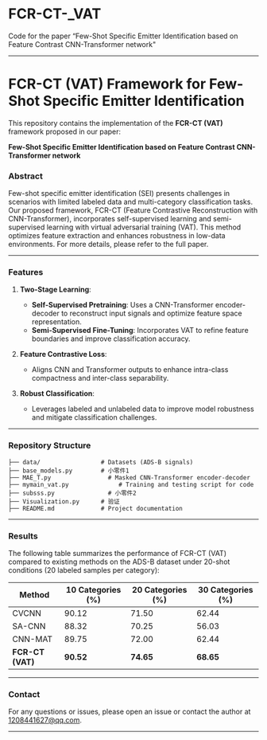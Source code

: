 # FCR-CT-_VAT
Code for the paper “Few-Shot Specific Emitter Identification based on Feature Contrast CNN-Transformer network" 

---

# FCR-CT (VAT) Framework for Few-Shot Specific Emitter Identification

This repository contains the implementation of the **FCR-CT (VAT)** framework proposed in our paper:

**Few-Shot Specific Emitter Identification based on Feature Contrast CNN-Transformer network**

### **Abstract**
Few-shot specific emitter identification (SEI) presents challenges in scenarios with limited labeled data and multi-category classification tasks. Our proposed framework, FCR-CT (Feature Contrastive Reconstruction with CNN-Transformer), incorporates self-supervised learning and semi-supervised learning with virtual adversarial training (VAT). This method optimizes feature extraction and enhances robustness in low-data environments. For more details, please refer to the full paper.

---

### **Features**
1. **Two-Stage Learning**:
   - **Self-Supervised Pretraining**: Uses a CNN-Transformer encoder-decoder to reconstruct input signals and optimize feature space representation.
   - **Semi-Supervised Fine-Tuning**: Incorporates VAT to refine feature boundaries and improve classification accuracy.

2. **Feature Contrastive Loss**:
   - Aligns CNN and Transformer outputs to enhance intra-class compactness and inter-class separability.

3. **Robust Classification**:
   - Leverages labeled and unlabeled data to improve model robustness and mitigate classification challenges.

---

### **Repository Structure**
```
├── data/                 # Datasets (ADS-B signals)
├── base_models.py        # 小零件1
├── MAE_T.py                # Masked CNN-Transformer encoder-decoder
├── mymain_vat.py              # Training and testing script for code
├── subsss.py               # 小零件2
├── Visualization.py      # 验证
├── README.md             # Project documentation
```

---
### **Results**

The following table summarizes the performance of FCR-CT (VAT) compared to existing methods on the ADS-B dataset under 20-shot conditions (20 labeled samples per category):

| Method         | 10 Categories (%) | 20 Categories (%) | 30 Categories (%) |
|----------------|--------------------|--------------------|--------------------|
| CVCNN          | 90.12             | 71.50             | 62.44             |
| SA-CNN         | 88.32             | 70.25             | 56.03             |
| CNN-MAT        | 89.75             | 72.00             | 62.44             |
| **FCR-CT (VAT)** | **90.52**         | **74.65**         | **68.65**         |

---


### **Contact**
For any questions or issues, please open an issue or contact the author at 1208441627@qq.com.

---

